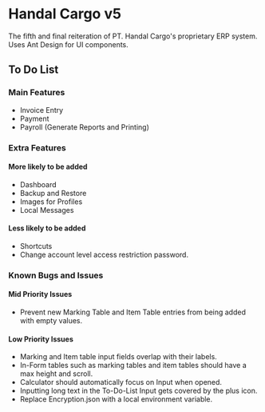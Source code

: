 # Handal Cargo v5

The fifth and final reiteration of PT. Handal Cargo's proprietary ERP system.  
Uses Ant Design for UI components.

## To Do List

### Main Features

- Invoice Entry
- Payment
- Payroll (Generate Reports and Printing)

### Extra Features

#### More likely to be added

- Dashboard
- Backup and Restore
- Images for Profiles
- Local Messages

#### Less likely to be added

- Shortcuts
- Change account level access restriction password.

### Known Bugs and Issues

#### Mid Priority Issues

- Prevent new Marking Table and Item Table entries from being added with empty values.

#### Low Priority Issues

- Marking and Item table input fields overlap with their labels.
- In-Form tables such as marking tables and item tables should have a max height and scroll.
- Calculator should automatically focus on Input when opened.
- Inputting long text in the To-Do-List Input gets covered by the plus icon.
- Replace Encryption.json with a local environment variable.
